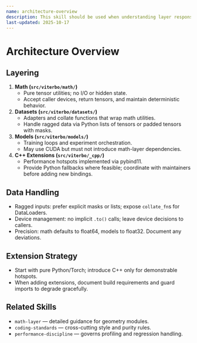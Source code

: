 ```yaml
---
name: architecture-overview
description: This skill should be used when understanding layer responsibilities, data flow, and extension points across math, datasets, models, and C++ bindings.
last-updated: 2025-10-17
---
```


# Architecture Overview

## Layering

1. **Math (`src/viterbo/math/`)**
   - Pure tensor utilities; no I/O or hidden state.
   - Accept caller devices, return tensors, and maintain deterministic behavior.
2. **Datasets (`src/viterbo/datasets/`)**
   - Adapters and collate functions that wrap math utilities.
   - Handle ragged data via Python lists of tensors or padded tensors with masks.
3. **Models (`src/viterbo/models/`)**
   - Training loops and experiment orchestration.
   - May use CUDA but must not introduce math-layer dependencies.
4. **C++ Extensions (`src/viterbo/_cpp/`)**
   - Performance hotspots implemented via pybind11.
   - Provide Python fallbacks where feasible; coordinate with maintainers before adding new bindings.

## Data Handling

- Ragged inputs: prefer explicit masks or lists; expose `collate_fn`s for DataLoaders.
- Device management: no implicit `.to()` calls; leave device decisions to callers.
- Precision: math defaults to float64, models to float32. Document any deviations.

## Extension Strategy

- Start with pure Python/Torch; introduce C++ only for demonstrable hotspots.
- When adding extensions, document build requirements and guard imports to degrade gracefully.

## Related Skills

- `math-layer` — detailed guidance for geometry modules.
- `coding-standards` — cross-cutting style and purity rules.
- `performance-discipline` — governs profiling and regression handling.
